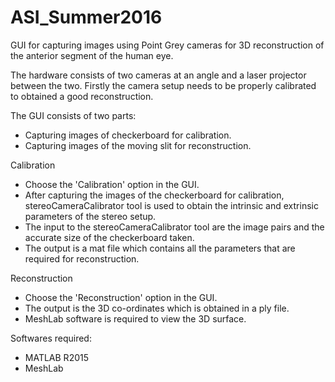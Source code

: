 # ASI_Summer2016

GUI for capturing images using Point Grey cameras for 3D reconstruction of the anterior segment of the human eye.

The hardware consists of two cameras at an angle and a laser projector between the two.
Firstly the camera setup needs to be properly calibrated to obtained a good reconstruction.

The GUI consists of two parts:
- Capturing images of checkerboard for calibration.
- Capturing images of the moving slit for reconstruction.

Calibration
- Choose the 'Calibration' option in the GUI. 
- After capturing the images of the checkerboard for calibration, stereoCameraCalibrator tool is used to obtain the intrinsic and extrinsic parameters of the stereo setup.
- The input to the stereoCameraCalibrator tool are the image pairs and the accurate size of the checkerboard taken.
- The output is a mat file which contains all the parameters that are required for reconstruction.

Reconstruction
- Choose the 'Reconstruction' option in the GUI.
- The output is the 3D co-ordinates which is obtained in a ply file.
- MeshLab software is required to view the 3D surface.

Softwares required:
- MATLAB R2015
- MeshLab 
